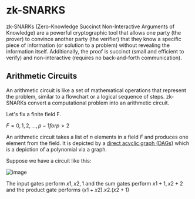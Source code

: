 # zk-SNARKS
zk-SNARKs (Zero-Knowledge Succinct Non-Interactive Arguments of Knowledge) are a powerful cryptographic tool that allows one party (the prover) to convince another party (the verifier) that they know a specific piece of information (or solution to a problem) without revealing the information itself.
Additionally, the proof is succinct (small and efficient to verify) and non-interactive (requires no back-and-forth communication).
## Arithmetic Circuits
An arithmetic circuit is like a set of mathematical operations that represent the problem, similar to a flowchart or a logical sequence of steps.
zk-SNARKs convert a computational problem into an arithmetic circuit.


Let's fix a finite field F.

$F={0,1,2,...,p-1} for p>2$

An arithmetic circuit takes a list of $n$ elements in a field $F$ and produces one element from the field. It is depicted by a [direct acyclic graph (DAGs)](https://en.wikipedia.org/wiki/Directed_acyclic_graph) which is a depiction of a polynomial via a graph.

Suppose we have a circuit like this:

![image](https://github.com/user-attachments/assets/ab8e76f0-8683-4a7c-bd25-0f57c519f217)


The input gates perform $x1,x2,1$ and the sum gates perform $x1+1,x2+2$ and the product gate performs $(x1+x2).x2.(x2+1)$
